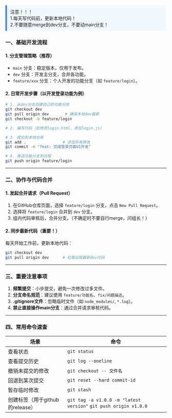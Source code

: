  <div style="background-color:#f1f9ff; border-left: 5px solid #4285f4; padding: 10px; margin-bottom: 10px;">  注意！！！<br>
1.每天写代码前，更新本地代码！<br>
2.不要随意merge到dev分支，不要动main分支！</div>

### **一、基础开发流程**

#### 1. 分支管理策略（推荐）
- `main` 分支：稳定版本，仅用于发布。
- `dev` 分支：开发主分支，合并各功能。
- `feature/xxx` 分支：个人开发的功能分支（如 `feature/login`）。

#### 2. 日常开发步骤（以开发登录功能为例）
```bash
# 1. 从dev分支创建自己的功能分支
git checkout dev
git pull origin dev       # 确保本地dev最新
git checkout -b feature/login

# 2. 编写代码（如修改login.html、添加login.js）

# 3. 提交到本地仓库
git add .                # 添加所有修改
git commit -m "feat: 完成登录页面UI开发"

# 4. 推送功能分支到远程
git push origin feature/login
```

---

### **二、协作与代码合并**
#### 1. 发起合并请求（Pull Request）
1. 在GitHub仓库页面，选择 `feature/login` 分支，点击 `New Pull Request`。
2. 选择将 `feature/login` 合并到 `dev` 分支。
3. 组内代码审核后，合并分支。（不确定时不要自行merge，问组长！）

#### 2. 同步最新代码（重要！）
每天开始工作前，更新本地代码：
```bash
git checkout dev
git pull origin dev      # 拉取远程最新dev代码
```

---

### **三、重要注意事项**
1. **频繁提交**：小步提交，避免一次修改过多文件。
2. **分支命名规范**：建议使用 `feature/功能名`、`fix/问题描述`。
3. **.gitignore文件**：忽略临时文件（如 `node_modules/`, `*.log`）。
4. **禁止直接操作main分支**：通过合并请求审核代码。

---

### **四、常用命令速查**
| 场景                            | 命令                                                         |
| ------------------------------- | ------------------------------------------------------------ |
| 查看状态                        | `git status`                                                 |
| 查看提交历史                    | `git log --oneline`                                          |
| 撤销未提交的修改                | `git checkout -- 文件名`                                     |
| 回退到某次提交                  | `git reset --hard commit-id`                                 |
| 暂存临时修改                    | `git stash`                                                  |
| 创建标签（用于github的release） | `git tag -a v1.0.0 -m "latest version"`                                              `git push origin v1.0.0` |

